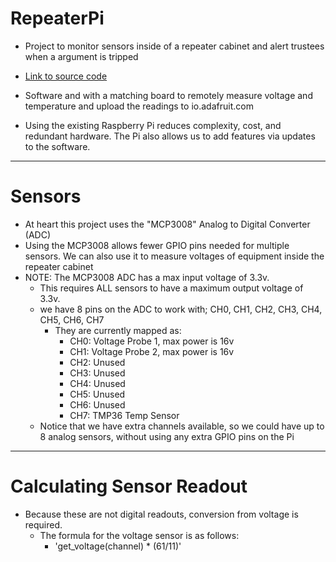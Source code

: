# RepeaterPi
- Project to monitor sensors inside of a repeater cabinet and alert trustees when a argument is tripped

- [Link to source code](https://github.com/ellsworth/repeaterpi)

- Software and with a matching board to remotely measure voltage and temperature and upload the readings to io.adafruit.com

- Using the existing Raspberry Pi reduces complexity, cost, and redundant hardware. The Pi also allows us to add features via updates to the software.

----------


# Sensors 

 - At heart this project uses the "MCP3008" Analog to Digital Converter (ADC)
 - Using the MCP3008 allows fewer GPIO pins needed for multiple sensors. We can also use it to measure voltages of equipment inside the repeater cabinet
 - NOTE: The MCP3008 ADC has a max input voltage of 3.3v.
	 - This requires ALL sensors to have a maximum output voltage of 3.3v.
	 - we have 8 pins on the ADC to work with; CH0, CH1, CH2, CH3, CH4, CH5, CH6, CH7
		 - They are currently mapped as:
			 - CH0: Voltage Probe 1, max power is 16v
			 - CH1: Voltage Probe 2, max power is 16v
			 - CH2: Unused
			 - CH3: Unused
			 - CH4: Unused
			 - CH5: Unused
			 - CH6: Unused
			 - CH7: TMP36 Temp Sensor
	 - Notice that we have extra channels available, so we could have up to 8 analog sensors, without using any extra GPIO pins on the Pi


----------
# Calculating Sensor Readout
- Because these are not digital readouts, conversion from voltage is required.
	 - The formula for the voltage sensor is as follows:
		 - 'get_voltage(channel) * (61/11)'
